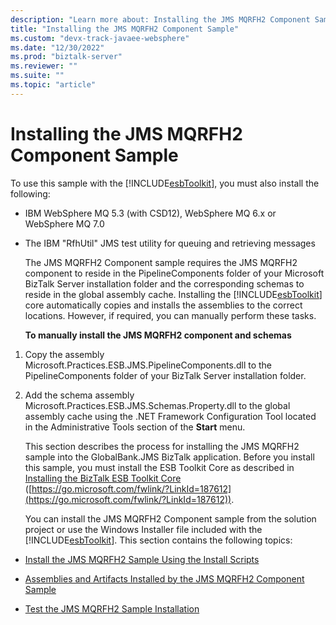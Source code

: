 ```yaml
---
description: "Learn more about: Installing the JMS MQRFH2 Component Sample"
title: "Installing the JMS MQRFH2 Component Sample"
ms.custom: "devx-track-javaee-websphere"
ms.date: "12/30/2022"
ms.prod: "biztalk-server"
ms.reviewer: ""
ms.suite: ""
ms.topic: "article"
---
```

# Installing the JMS MQRFH2 Component Sample
To use this sample with the [!INCLUDE[esbToolkit](../includes/esbtoolkit-md.md)], you must also install the following:

- IBM WebSphere MQ 5.3 (with CSD12), WebSphere MQ 6.x or WebSphere MQ 7.0

- The IBM "RfhUtil" JMS test utility for queuing and retrieving messages

  The JMS MQRFH2 Component sample requires the JMS MQRFH2 component to reside in the PipelineComponents folder of your Microsoft BizTalk Server installation folder and the corresponding schemas to reside in the global assembly cache. Installing the [!INCLUDE[esbToolkit](../includes/esbtoolkit-md.md)] core automatically copies and installs the assemblies to the correct locations. However, if required, you can manually perform these tasks.

  **To manually install the JMS MQRFH2 component and schemas**

1. Copy the assembly Microsoft.Practices.ESB.JMS.PipelineComponents.dll to the PipelineComponents folder of your BizTalk Server installation folder.

2. Add the schema assembly Microsoft.Practices.ESB.JMS.Schemas.Property.dll to the global assembly cache using the .NET Framework Configuration Tool located in the Administrative Tools section of the **Start** menu.

   This section describes the process for installing the JMS MQRFH2 sample into the GlobalBank.JMS BizTalk application. Before you install this sample, you must install the ESB Toolkit Core as described in [Installing the BizTalk ESB Toolkit Core](https://go.microsoft.com/fwlink/?LinkId=187612) ([https://go.microsoft.com/fwlink/?LinkId=187612](https://go.microsoft.com/fwlink/?LinkId=187612)).

   You can install the JMS MQRFH2 Component sample from the solution project or use the Windows Installer file included with the [!INCLUDE[esbToolkit](../includes/esbtoolkit-md.md)]. This section contains the following topics:

-   [Install the JMS MQRFH2 Sample Using the Install Scripts](../esb-toolkit/install-the-jms-mqrfh2-sample-using-the-install-scripts.md)

-   [Assemblies and Artifacts Installed by the JMS MQRFH2 Component Sample](../esb-toolkit/assemblies-and-artifacts-installed-by-the-jms-mqrfh2-component-sample.md)

-   [Test the JMS MQRFH2 Sample Installation](../esb-toolkit/test-the-jms-mqrfh2-sample-installation.md)
